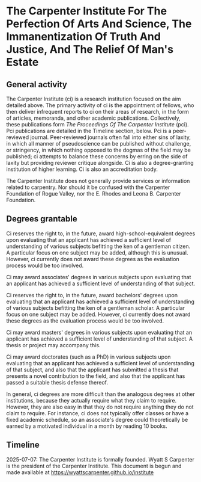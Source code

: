 # The Carpenter Institute For The Perfection Of Arts And Science, The Immanentization Of Truth And Justice, And The Relief Of Man's Estate

## General activity

The Carpenter Institute (ci) is a research institution focused on the aim detailed above. The primary activity of ci is the appointment of fellows, who then deliver infrequent reports to ci on their areas of research, in the form of articles, memoranda, and other academic publications. Collectively, these publications form _The Proceedings Of The Carpenter Institute_ (pci). Pci publications are detailed in the Timeline section, below. Pci is a peer-reviewed journal. Peer-reviewed journals often fall into either sins of laxity, in which all manner of pseudoscience can be published without challenge, or stringency, in which nothing opposed to the dogmas of the field may be published; ci attempts to balance these concerns by erring on the side of laxity but providing reviewer critique alongside. Ci is also a degree-granting institution of higher learning. Ci is also an accreditation body.

The Carpenter Institute does not generally provide services or information related to carpentry. Nor should it be confused with the Carpenter Foundation of Rogue Valley, nor the E. Rhodes and Leona B. Carpenter Foundation.

## Degrees grantable

Ci reserves the right to, in the future, award high-school-equivalent degrees upon evaluating that an applicant has achieved a sufficient level of understanding of various subjects befitting the ken of a gentleman citizen. A particular focus on one subject may be added, although this is unusual. However, ci currently does not award these degrees as the evaluation process would be too involved.

Ci may award associates' degrees in various subjects upon evaluating that an applicant has achieved a sufficient level of understanding of that subject.

Ci reserves the right to, in the future, award bachelors' degrees upon evaluating that an applicant has achieved a sufficient level of understanding of various subjects befitting the ken of a gentleman scholar. A particular focus on one subject may be added. However, ci currently does not award these degrees as the evaluation process would be too involved.

Ci may award masters' degrees in various subjects upon evaluating that an applicant has achieved a sufficient level of understanding of that subject. A thesis or project may accompany this.

Ci may award doctorates (such as a PhD) in various subjects upon evaluating that an applicant has achieved a sufficient level of understanding of that subject, and also that the applicant has submitted a thesis that presents a novel contribution to the field, and also that the applicant has passed a suitable thesis defense thereof.

In general, ci degrees are more difficult than the analogous degrees at other institutions, because they actually require what they claim to require. However, they are also easy in that they do not require anything they do not claim to require. For instance, ci does not typically offer classes or have a fixed academic schedule, so an associate's degree could theoretically be earned by a motivated individual in a month by reading 10 books.

## Timeline

2025-07-07: The Carpenter Institute is formally founded. Wyatt S Carpenter is the president of the Carpenter Institute. This document is begun and made available at https://wyattscarpenter.github.io/institute
